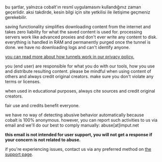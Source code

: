 <script lang="ts">
    import { t } from "$lib/i18n/translations";
    import SectionHeading from "$components/misc/SectionHeading.svelte";
</script>

<section id="general">
<SectionHeading
    title={$t("about.heading.general")}
    sectionId="general"
/>

bu şartlar, yalnızca cobalt'ın resmî uygulamasını kullandığınız zaman
geçerlidir. aksi takdirde, kesin bilgi için site yetkilisi ile iletişime
geçmeniz gerekebilir.
</section>

<section id="saving">
<SectionHeading
    title={$t("about.heading.saving")}
    sectionId="saving"
/>

saving functionality simplifies downloading content from the internet and takes
zero liability for what the saved content is used for. processing servers work
like advanced proxies and don't ever write any content to disk. everything is
handled in RAM and permanently purged once the tunnel is done. we have no
downloading logs and can't identify anyone.

[you can read more about how tunnels work in our privacy
policy.](/about/privacy)
</section>

<section id="responsibility">
<SectionHeading
    title={$t("about.heading.responsibility")}
    sectionId="responsibility"
/>

you (end user) are responsible for what you do with our tools, how you use and
distribute resulting content. please be mindful when using content of others and
always credit original creators. make sure you don't violate any terms or
licenses.

when used in educational purposes, always cite sources and credit original
creators.

fair use and credits benefit everyone.
</section>

<section id="abuse">
<SectionHeading
    title={$t("about.heading.abuse")}
    sectionId="abuse"
/>

we have no way of detecting abusive behavior automatically because cobalt is
100% anonymous. however, you can report such activities to us via email and
we'll do our best to comply manually: abuse[at]imput.net

**this email is not intended for user support, you will not get a response if
your concern is not related to abuse.**

if you're experiencing issues, contact us via any preferred method on [the
support page](/about/community).
</section>
